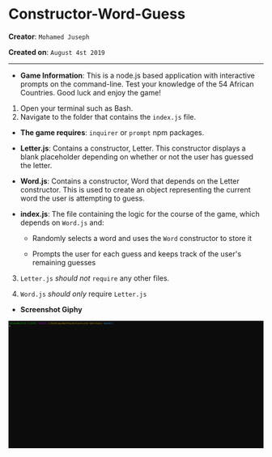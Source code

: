 # Constructor-Word-Guess

**Creator**: `Mohamed Juseph`

**Created on**: `August 4st 2019`

- - -

* **Game Information**: This is a node.js based application with interactive prompts on the command-line. Test your knowledge of the 54 African Countries. Good luck and enjoy the game!
1. Open your terminal such as Bash.
2. Navigate to the folder that contains the `index.js` file. 


* **The game requires**: `inquirer` or `prompt` npm packages.


* **Letter.js**: Contains a constructor, Letter. This constructor displays a blank placeholder depending on whether or not the user has guessed the letter. 

* **Word.js**: Contains a constructor, Word that depends on the Letter constructor. This is used to create an object representing the current word the user is attempting to guess. 

* **index.js**: The file containing the logic for the course of the game, which depends on `Word.js` and:

  * Randomly selects a word and uses the `Word` constructor to store it

  * Prompts the user for each guess and keeps track of the user's remaining guesses

3. `Letter.js` *should not* `require` any other files.

4. `Word.js` *should only* require `Letter.js`

* **Screenshot Giphy**

![Results](/giphy/word.gif)